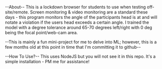 --About--
This is a lockdown browser for students to use when testing off-site/remote. Screen monitoring & video monitoring are a standard these days - this program monitors the angle of the participants head is at and will notate a violation if the users head exceeds a certain angle. I trained the model with a degree tolerance around 65-70 degrees left/right with 0 deg being the focal point/web-cam area. 

--This is mainly a fun mini-project for me to delve into ML; however, this is a few months old at this point in time that I'm committing it to github--

--How To Use?--
This uses NodeJS but you will not see it in this repo. It's a simple installation - PM me for assistance!
